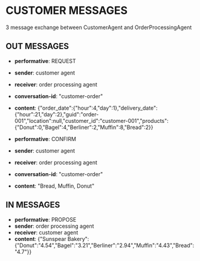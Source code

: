 # CUSTOMER MESSAGES

3 message exchange between CustomerAgent and OrderProcessingAgent


## OUT MESSAGES
- **performative**: REQUEST
- **sender**: customer agent
- **receiver**: order processing agent
- **conversation-id**: "customer-order"
- **content**:
{"order_date":{"hour":4,"day":1},"delivery_date":{"hour":21,"day":2},"guid":"order-001","location":null,"customer_id":"customer-001","products":{"Donut":0,"Bagel":4,"Berliner":2,"Muffin":8,"Bread":2}}

- **performative**: CONFIRM
- **sender**: customer agent
- **receiver**: order processing agent
- **conversation-id**: "customer-order"
- **content**:
"Bread, Muffin, Donut"


## IN MESSAGES
- **performative**: PROPOSE
- **sender**: order processing agent
- **receiver**: customer agent
- **content**:
{"Sunspear Bakery":{"Donut":"4.54","Bagel":"3.21","Berliner":"2.94","Muffin":"4.43","Bread":"4.7"}}




